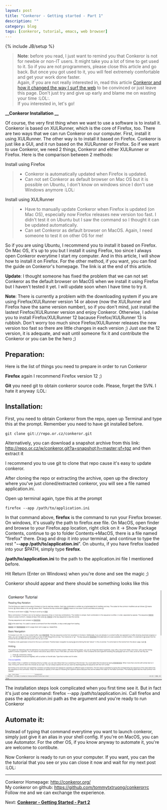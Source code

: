 ```yaml
---
layout: post
title: "Conkeror - Getting started - Part 1"
description: ""
category: blog
tags: [conkeror, tutorial, emacs, web browser]
---
```

{% include JB/setup %}

> **Note**: before you read, I just want to remind you that Conkeror is not for newbie or non-IT users. It might take you a lot of time to get used to it. So if you are not programmers, please close this article and go back. But once you got used to it, you will feel extremely comfortable and get your work done faster.  
> Again, if you are not really interested in, read this article [Conkeror and how it changed the way I surf the web](/2012/12/24/conkeror-and-how-it-changed-the-way-i-surf-the-web) to be convinced or just leave this page. Don't just try and give up early and blame me on wasting your time :LOL:.  
> If you interested in, let's go!

**__Conkeror Installation __**

Of course, the very first thing when we want to use a software is to install it. Conkeror is based on XULRunner, which is the core of Firefox, too. There are two ways that we can run Conkeror on our computer. First, install it using XULRunner. The other way is to install it based on Firefox. Conkeror is just like a GUI, and it run based on the XULRunner or Firefox. So if we want to use Conkeror, we need 2 things, Conkeror and either XULRunner or Firefox. Here is the comparison between 2 methods:

Install using Firefox

> * Conkeror is automatically updated when Firefox is updated.
> * Can not set Conkeror as default browser on Mac OS but it is possible on Ubuntu, I don't know on windows since I don't use Windows anymore :LOL:

Install using XULRunner

> * Have to manually update Conkeror when Firefox is updated (on Mac OS), especially now Firefox releases new version too fast. I didn't test it on Ubuntu but I saw the command so I thought it can be updated automatically.  
> * Can set Conkeror as default browser on MacOS. Again, I need someone to test it on other OS for me!

 

So if you are using Ubuntu, I recommend you to install it based on Firefox. On Mac OS, it's up to you but I install it using Firefox, too since I always open Conkeror everytime I start my computer. And in this article, I will show how to install it on Firefox. For the other method, if you want, you can find the guide on Conkeror's homepage. The link is at the end of this article.

 

**__Update__**: I thought someone has fixed the problem that we can not set Conkeror as the default browser on MacOS when we install it using Firefox but I haven't tested it yet. I will update soon when I have time to try it.

 

**__Note__**: There is currently a problem with the downloading system if you are using Firefox/XULRunner version 14 or above (now the XULRunner and Firefox have the same version number), so if you don't mind, just install the lastest Firefox/XULRunner version and enjoy Conkeror. Otherwise, I advise you to install Firefox/XULRunner 12 bacause Firefox/XULRunner 13 is rubbish. Don't worry too much since Firefox/XULRunner releases the new version too fast so there are little changes in each version ;) Just use the 12 version, it is adequate, and wait until someone fix it and contribute the Conkeror or you can be the hero ;)

 

## Preparation:  

Here is the list of things you need to prepare in order to run Conkeror

**Firefox** again I recommend Firefox version 12 ;)

**Git** you need git to obtain conkeror source code. Please, forget the SVN. I hate it anyway :LOL:

 

## Installation:  

First, you need to obtain Conkeror from the repo, open up Terminal and type this at the prompt. Remember you need to have git installed before.

```
git clone git://repo.or.cz/conkeror.git
```

Alternatively, you can download a snapshot archive from this link: <http://repo.or.cz/w/conkeror.git?a=snapshot;h=master;sf=tgz> and then extract it

I recommend you to use git to clone that repo cause it's easy to update conkeror.

 

After cloning the repo or extracting the archive, open up the directory where you've just cloned/extracted conkeror, you will see a file named application.ini.

 

Open up terminal again, type this at the prompt

```
firefox --app /path/to/application.ini
```

In that command above, **firefox** is the command to run your Firefox browser. On windows, it's usually the path to firefox.exe file. On MacOS, open finder and browse to your Firefox.app location, right click on it -> Show Package Contents, continue to go to folder Contents->MacOS, there is a file named "firefox" there. Drag and drop it into your terminal, and continue to type the rest "**--app /path/to/application.ini**". On ubuntu, if you have firefox loaded into your $PATH, simply type **firefox**.

**/path/to/application.ini** to the path to the application.ini file I mentioned before.

 

Hit Return (Enter on Windows) when you're done and see the magic ;)

 

Conkeror should appear and there should be something looks like this

![Conkeror Main Window](/files/2012-12-24-conkeror-getting-started-part-1/conkeror-main.png) 

The installation steps look complicated when you first time see it. But in fact it's just one command: firefox --app /path/to/application.ini. Call firefox and pass the application.ini path as the argument and you're ready to run Conkeror

 

## Automate it:

Instead of typing that command everytime you want to launch conkeror, simply just give it an alias in your shell config. If you're on MacOS, you can use Automator. For the other OS, if you know anyway to automate it, you're are welcome to contibute.

 

Now Conkeror is ready to run on your computer. If you want, you can the the tutorial that you see or you can close it now and wait for my next post :LOL:

-----

Conkeror Homepage: <http://conkeror.org/>  
My conkeror on github: <https://github.com/tommytxtruong/conkerorrc>  
Follow me and we can exchange the experience.

Next: **[Conkeror - Getting Started - Part 2](/2012/12/25/conkeror---getting-started---part-2/)**
